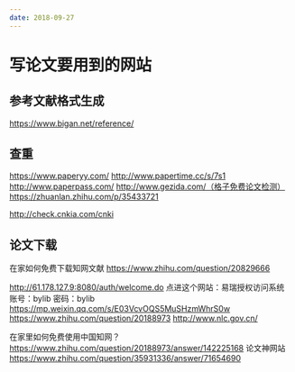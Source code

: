 ```yaml
---
date: 2018-09-27
---
```

# 写论文要用到的网站
## 参考文献格式生成
https://www.bigan.net/reference/

## 查重
https://www.paperyy.com/
http://www.papertime.cc/s/7s1
http://www.paperpass.com/
http://www.gezida.com/（格子免费论文检测）
https://zhuanlan.zhihu.com/p/35433721

http://check.cnkia.com/cnki


## 论文下载
在家如何免费下载知网文献
https://www.zhihu.com/question/20829666

http://61.178.127.9:8080/auth/welcome.do 点进这个网站：易瑞授权访问系统 账号：bylib 密码：bylib
https://mp.weixin.qq.com/s/E03VcvOQS5MuSHzmWhrS0w
https://www.zhihu.com/question/20188973
http://www.nlc.gov.cn/

在家里如何免费使用中国知网？
https://www.zhihu.com/question/20188973/answer/142225168
论文神网站
https://www.zhihu.com/question/35931336/answer/71654690

